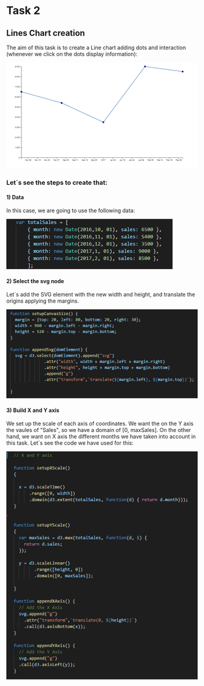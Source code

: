 # Task 2

## Lines Chart creation

The aim of this task is to create a Line chart adding dots and interaction (whenever we click on the dots display information):

![alt text](https://github.com/Chopinantonio/Modulo-07----Tarea-2/blob/master/Pictures/completedgraph.png)

### Let´s see the steps to create that:

#### 1) Data

In this case, we are going to use the following data:

![alt text](https://github.com/Chopinantonio/Modulo-07----Tarea-2/blob/master/Pictures/data.png)


#### 2) Select the svg node

Let´s add the SVG element with the new width and height, and translate the origins applying the margins.

![alt text](https://github.com/Chopinantonio/Modulo-07----Tarea-2/blob/master/Pictures/svgnode.png)

#### 3) Build X and Y axis

We set up the scale of each axis of coordinates. We want the on the Y axis the vaules of "Sales", so we have a domain of [0, maxSales]. On the other hand, we want on X axis the different months we have taken into account in this task. Let´s see the code we have used for this:

![alter text](https://github.com/Chopinantonio/Modulo-07----Tarea-2/blob/master/Pictures/axisXY.png)




